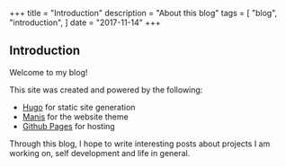 +++
title = "Introduction"
description = "About this blog"
tags = [
    "blog",
    "introduction",
]
date = "2017-11-14"
+++

## Introduction

Welcome to my blog! 

This site was created and powered by the following:
 - [Hugo](https://gohugo.io/) for static site generation
 - [Manis](https://themes.gohugo.io/manis-hugo-theme/) for the website theme
 - [Github Pages](https://pages.github.com/) for hosting

Through this blog, I hope to write interesting posts about projects I am working on,
self development and life in general.
